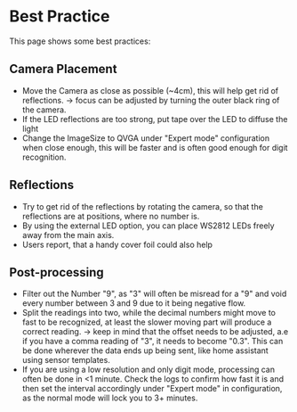 # Best Practice

This page shows some best practices:

## Camera Placement

* Move the Camera as close as possible (~4cm), this will help get rid of reflections.
  -> focus can be adjusted by turning the outer black ring of the camera.
* If the LED reflections are too strong, put tape over the LED to diffuse the light
* Change the ImageSize to QVGA under "Expert mode" configuration when close enough, this will be faster and is often good enough for digit recognition.

## Reflections

* Try to get rid of the reflections by rotating the camera, so that the reflections are at positions, where no number is.
* By using the external LED option, you can place WS2812 LEDs freely away from the main axis.
* Users report, that a handy cover foil could also help

## Post-processing

* Filter out the Number "9", as "3" will often be misread for a "9" and void every number between 3 and 9 due to it being negative flow.
* Split the readings into two, while the decimal numbers might move to fast to be recognized, at least the slower moving part will produce a correct reading.
-> keep in mind that the offset needs to be adjusted, a.e if you have a comma reading of "3", it needs to become "0.3". This can be done wherever the data ends up being sent, like home assistant using sensor templates.
* If you are using a low resolution and only digit mode, processing can often be done in <1 minute. Check the logs to confirm how fast it is and then set the interval accordingly under "Expert mode" in configuration, as the normal mode will lock you to 3+ minutes.
